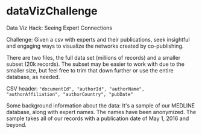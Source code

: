 # dataVizChallenge
Data Viz Hack: Seeing Expert Connections

Challenge: Given a csv with experts and their publications, seek insightful and engaging ways to visualize the networks created by co-publishing.


There are two files, the full data set (millions of records) and a smaller subset (20k records). The subset may be easier to work with due to the smaller size, but feel free to trim that down further or use the entire database, as needed.


CSV header: `"documentId", "authorId", "authorName", "authorAffiliation", "authorCountry", "pubDate"`

Some background information about the data: It's a sample of our MEDLINE database, along with expert names. The names have been anonymized. The sample takes all of our records with a publication date of May 1, 2016 and beyond.


